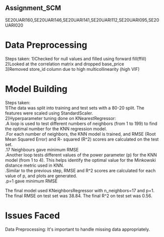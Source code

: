 ## Assignment_SCM
SE20UARI160,SE20UARI146,SE20UARI141,SE20UARI112,SE20UARI095,SE20UARI020

# Data Preprocessing
Steps taken:
1)Checked for null values and filled using forward fill(ffill)  
2)Looked at the correlation matrix and dropped base_price  
3)Removed store_id column due to high multicollinearity (high VIF)  

# Model Building
Steps taken:  
1)The data was split into training and test sets with a 80-20 split. The features were scaled using StandardScaler.  
2)Hyperparameter tuning done on KNearestRegressor:  
  .A loop is used to test different numbers of neighbors (from 1 to 199) to find the optimal number for      the KNN regression model.  
  .For each number of neighbors, the KNN model is trained, and RMSE (Root Mean Squared Error) and R-         squared (R^2) scores are calculated on the test set.  
  .17 Neighbours gave minimum RMSE  
  .Another loop tests different values of the power parameter (p) for the KNN model (from 1 to 4). This      helps identify the optimal value for the Minkowski distance metric used in KNN.  
  .Similar to the previous step, RMSE and R^2 scores are calculated for each value of p, and plots are       generated.  
  .p=1 gave minimum RMSE  
  
The final model used KNeighborsRegressor with n_neighbors=17 and p=1.  
The final RMSE on test set was 38.84. The final R^2 on test set was 0.56.  

# Issues Faced
Data Preprocessing: It's important to handle missing data appropriately. 

